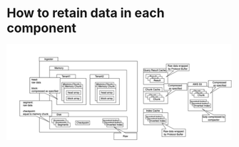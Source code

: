 # How to retain data in each component

![How to retain data](../.gitbook/assets/tips-how-to-retain-data.png)
